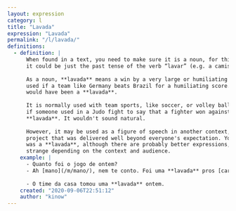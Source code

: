 ```yaml
---
layout: expression
category: l
title: "Lavada"
expression: "Lavada"
permalink: "/l/lavada/"
definitions:
  - definition: |
      When found in a text, you need to make sure it is a noun, for this expression. Otherwise,
      it could be just the past tense of the verb “lavar” (e.g. a camisa foi lavada).
      
      As a noun, **lavada** means a win by a very large or humiliating score. It could be
      used if a team like Germany beats Brazil for a humiliating score. In that case, that
      would have been a **lavada**.
      
      It is normally used with team sports, like soccer, or volley ball. It would be strange
      if someone used in a Judo fight to say that a fighter won against the other by a
      **lavada**. It wouldn't sound natural.
      
      However, it may be used as a figure of speech in another context, such as a business
      project that was delivered well beyond everyone's expectation. You could say that it
      was a **lavada**, although there are probably better expressions, and it could sound
      strange depending on the context and audience.
    example: |
      - Quanto foi o jogo de ontem?
      - Ah [mano](/m/mano/), nem te conto. Foi uma **lavada** pros [caras](/c/cara/).
      
      - O time da casa tomou uma **lavada** ontem.
    created: "2020-09-06T22:51:12"
    author: "kinow"
---
```


